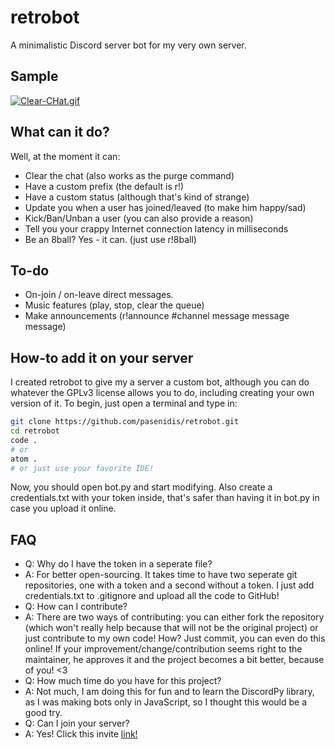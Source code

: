 # retrobot
A minimalistic Discord server bot for my very own server.

## Sample
[![Clear-CHat.gif](https://i.postimg.cc/6p4bPDTP/Clear-CHat.gif)](https://postimg.cc/ZWZLBs8P)

## What can it do?
Well, at the moment it can:
* Clear the chat (also works as the purge command)
* Have a custom prefix (the default is r!)
* Have a custom status (although that's kind of strange)
* Update you when a user has joined/leaved (to make him happy/sad)
* Kick/Ban/Unban a user (you can also provide a reason)
* Tell you your crappy Internet connection latency in milliseconds
* Be an 8ball? Yes - it can. (just use r!8ball)

## To-do
* On-join / on-leave direct messages.
* Music features (play, stop, clear the queue)
* Make announcements (r!announce #channel message message message)

## How-to add it on your server
I created retrobot to give my a server a custom bot, although you can do whatever the GPLv3 license allows you to do, including creating your own version of it.
To begin, just open a terminal and type in:
```bash
git clone https://github.com/pasenidis/retrobot.git
cd retrobot
code .
# or
atom .
# or just use your favorite IDE!
```
Now, you should open bot.py and start modifying.
Also create a credentials.txt with your token inside, that's safer than having it in bot.py in case you upload it online.

## FAQ
* Q: Why do I have the token in a seperate file?
* A: For better open-sourcing. It takes time to have two seperate git repositories, one with a token and a second without a token. I just add credentials.txt to .gitignore and upload all the code to GitHub!
* Q: How can I contribute?
* A: There are two ways of contributing: you can either fork the repository (which won't really help because that will not be the original project) or just contribute to my own code! How? Just commit, you can even do this online! If your improvement/change/contribution seems right to the maintainer, he approves it and the project becomes a bit better, because of you! <3
* Q: How much time do you have for this project?
* A: Not much, I am doing this for fun and to learn the DiscordPy library, as I was making bots only in JavaScript, so I thought this would be a good try.
* Q: Can I join your server?
* A: Yes! Click this invite [link!](https://discord.gg/FtQ769f)
